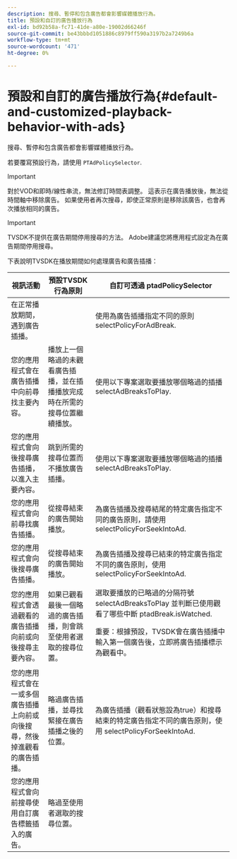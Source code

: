 ```yaml
---
description: 搜尋、暫停和包含廣告都會影響媒體播放行為。
title: 預設和自訂的廣告播放行為
exl-id: bd92b58a-fc71-41de-a80e-19002d66246f
source-git-commit: be43bbbd1051886c8979ff590a3197b2a7249b6a
workflow-type: tm+mt
source-wordcount: '471'
ht-degree: 0%

---
```


# 預設和自訂的廣告播放行為{#default-and-customized-playback-behavior-with-ads}

搜尋、暫停和包含廣告都會影響媒體播放行為。

若要覆寫預設行為，請使用 `PTAdPolicySelector`.

>[!IMPORTANT]
>
>對於VOD和即時/線性串流，無法修訂時間表調整。 這表示在廣告播放後，無法從時間軸中移除廣告。 如果使用者再次搜尋，即使正常原則是移除該廣告，也會再次播放相同的廣告。

>[!IMPORTANT]
>
>TVSDK不提供在廣告期間停用搜尋的方法。 Adobe建議您將應用程式設定為在廣告期間停用搜尋。

下表說明TVSDK在播放期間如何處理廣告和廣告插播：

<table id="table_466538B1C2A646B89EB4F9AA111203BE"> 
 <thead> 
  <tr> 
   <th colname="col1" class="entry"> 視訊活動 </th> 
   <th colname="col2" class="entry"> 預設TVSDK行為原則 </th> 
   <th colname="col3" class="entry">自訂可透過 <span class="codeph"> ptadPolicySelector</span> </th> 
  </tr>
 </thead>
 <tbody> 
  <tr> 
   <td colname="col1"> 在正常播放期間，遇到廣告插播。 </td> 
   <td colname="col2"></td> 
   <td colname="col3">使用為廣告插播指定不同的原則 <span class="codeph"> selectPolicyForAdBreak</span>. </td> 
  </tr> 
  <tr> 
   <td colname="col1"> 您的應用程式會在廣告插播中向前尋找主要內容。 </td> 
   <td colname="col2"> 播放上一個略過的未觀看廣告插播，並在插播播放完成時在所需的搜尋位置繼續播放。 </td> 
   <td colname="col3">使用以下專案選取要播放哪個略過的插播 <span class="codeph"> selectAdBreaksToPlay</span>. </td> 
  </tr> 
  <tr> 
   <td colname="col1"> 您的應用程式會向後搜尋廣告插播，以進入主要內容。 </td> 
   <td colname="col2"> 跳到所需的搜尋位置而不播放廣告插播。 </td> 
   <td colname="col3">使用以下專案選取要播放哪個略過的插播 <span class="codeph"> selectAdBreaksToPlay</span>.                      </td> 
  </tr> 
  <tr> 
   <td colname="col1"> 您的應用程式會向前尋找廣告插播。 </td> 
   <td colname="col2"> 從搜尋結束的廣告開始播放。 </td> 
   <td colname="col3">為廣告插播及搜尋結尾的特定廣告指定不同的廣告原則，請使用 <span class="codeph"> selectPolicyForSeekIntoAd</span>. </td> 
  </tr> 
  <tr> 
   <td colname="col1"> 您的應用程式會向後搜尋廣告插播。 </td> 
   <td colname="col2"> 從搜尋結束的廣告開始播放。 </td> 
   <td colname="col3">為廣告插播及搜尋已結束的特定廣告指定不同的廣告原則，使用 <span class="codeph"> selectPolicyForSeekIntoAd</span>. </td> 
  </tr> 
  <tr> 
   <td colname="col1"> 您的應用程式會透過觀看的廣告插播向前或向後搜尋主要內容。 </td> 
   <td colname="col2"> 如果已觀看最後一個略過的廣告插播，則會跳至使用者選取的搜尋位置。 </td> 
   <td colname="col3">選取要播放的已略過的分隔符號 <span class="codeph"> selectAdBreaksToPlay</span> 並判斷已使用觀看了哪些中斷 <span class="codeph"> ptadBreak.isWatched</span>. <p> <p>重要：根據預設，TVSDK會在廣告插播中輸入第一個廣告後，立即將廣告插播標示為觀看中。 </p> </p> </td> 
  </tr> 
  <tr> 
   <td colname="col1"> 您的應用程式會在一或多個廣告插播上向前或向後搜尋，然後掉進觀看的廣告插播。 </td> 
   <td colname="col2"> 略過廣告插播，並尋找緊接在廣告插播之後的位置。 </td> 
   <td colname="col3">為廣告插播（觀看狀態設為true）和搜尋結束的特定廣告指定不同的廣告原則，使用 <span class="codeph"> selectPolicyForSeekIntoAd</span>. </td> 
  </tr> 
  <tr> 
   <td colname="col1"> 您的應用程式會向前搜尋使用自訂廣告標籤插入的廣告。 </td> 
   <td colname="col2"> 略過至使用者選取的搜尋位置。 </td> 
   <td colname="col3"></td> 
  </tr> 
 </tbody> 
</table>
